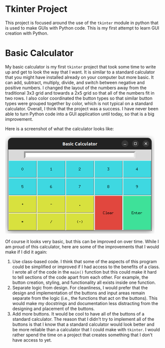 # Tkinter Project

This project is focused around the use of the `tkinter` module in python that is used to make GUIs with Python code. This is my first attempt to learn GUI creation with Python. 

# Basic Calculator

My basic calculator is my first `tkinter` project that took some time to write up and get to look the way that I want. It is similar to a standard calculator that you might have installed already on your computer but more basic. It can add, subtract, multiply, divide, and switch between negative and positive numbers. I changed the layout of the numbers away from the traditional 3x3 grid and towards a 2x5 grid so that all of the numbers fit in two rows. I also color coordinated the button types so that similar button types were grouped together by color, which is not typical on a standard calculator. Overall, I think that the project was a success. I have never been able to turn Python code into a GUI application until today, so that is a big improvement. 

Here is a screenshot of what the calculator looks like:

![Screenshot of basic calculator](https://github.com/bexcoding/python-tkinter-project/blob/main/calculator-screenshot.png)

Of course it looks very basic, but this can be improved on over time. While I am proud of this calculator, here are some of the improvements that I would make if I did it again:

1. Use class-based code. I think that some of the aspects of this program could be simplified or improved if I had access to the benefits of a class. I wrote all of the code in the `main()` function but this could make it hard to tell sections of the code apart from each other. For example, the button creation, styling, and functionality all exists inside one function. 
2. Separate logic from design. For cleanliness, I would prefer that the design and implementation of the buttons and input areas remain separate from the logic (i.e., the functions that act on the buttons). This would make my docstrings and documentation less distracting from the designing and placement of the buttons.
3. Add more buttons. It would be cool to have all of the buttons of a standard calculator. The reason that I didn't try to implement all of the buttons is that I know that a standard calculator would look better and be more reliable than a calculator that I could make with `tkinter`. I would rather spend the time on a project that creates something that I don't have access to yet.
